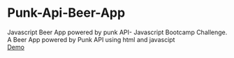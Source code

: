 # Punk-Api-Beer-App
Javascript Beer App powered by punk API- Javascript Bootcamp Challenge.
A Beer App powered by Punk API using html and javascipt <br />
<a href="https://mmandabes.github.io/A-Punk-Api-Beer-App/">Demo</a>
